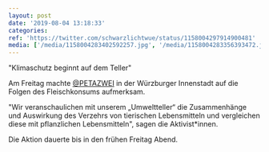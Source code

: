 ```yaml
---
layout: post
date: '2019-08-04 13:18:33'
categories: 
ref: 'https://twitter.com/schwarzlichtwue/status/1158004297914900481'
media: ['/media/1158004283402592257.jpg', '/media/1158004283356393472.jpg']
---
```

"Klimaschutz beginnt auf dem Teller"



Am Freitag machte [@PETAZWEI](https://twitter.com/PETAZWEI) in der Würzburger Innenstadt auf die Folgen des Fleischkonsums aufmerksam. 

"Wir veranschaulichen mit unserem „Umweltteller“ die Zusammenhänge und Auswirkung des Verzehrs von tierischen Lebensmitteln und vergleichen diese mit pflanzlichen Lebensmitteln", sagen die Aktivist\*innen.



Die Aktion dauerte bis in den frühen Freitag Abend.